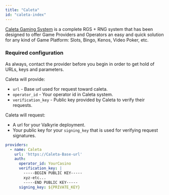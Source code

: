 ```yaml
---
title: "Caleta"
id: "caleta-index"
---
```


[Caleta Gaming System](https://caletagaming.com/) is a complete RGS + RNG system that has been designed to offer Game Providers and Operators an easy and quick solution for any kind of Game Platform: Slots, Bingo, Kenos, Video Poker, etc.

### Required configuration
As always, contact the provider before you begin in order to get hold of URLs, keys and parameters. 

Caleta will provide:
- `url` - Base url used for request toward caleta.
- `operator_id` - Your operator id in Caleta system.
- `verification_key` - Public key provided by Caleta to verify their requests.

Caleta will request:
- A url for your Valkyrie deployment.
- Your public key for your `signing_key` that is used for verifying request signatures.

```yaml
providers:
  - name: Caleta
    url: 'https://Caleta-Base-url'
    auth:
      operator_id: YourCasino
      verification_key: |
        -----BEGIN PUBLIC KEY-----
        xyz-etc...
        -----END PUBLIC KEY-----
      signing_key: ${PRIVATE_KEY}
```